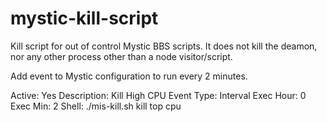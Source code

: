 # mystic-kill-script
Kill script for out of control Mystic BBS scripts. It does not kill the deamon, nor any other process other than a node visitor/script.

Add event to Mystic configuration to run every 2 minutes.

  Active: Yes
  Description: Kill High CPU
  Event Type: Interval
  Exec Hour: 0
  Exec Min: 2
  Shell: ./mis-kill.sh kill top cpu



